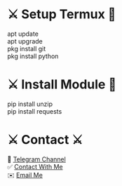 <h1> ⚔️ Setup Termux 🚀 </h1>
apt update  <br>
apt upgrade <br>
pkg install git  <br>
pkg install python <br>
<h1>⚔️ Install Module 🚀</h1>
<p>pip install unzip <br>
pip install requests </p>
<h1>⚔️ Contact ⚔️</h1>
🚀 <a href='https://t.me/cryp2xyz'>Telegram Channel</a> 
<br>
✅ <a href='https://t.me/TataCuto'>Contact With Me </a> <br>
✉️ <a href='mailto:siamxsami@gmail.com'>Email Me </a>
